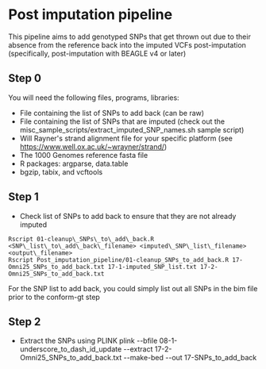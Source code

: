 # Post imputation pipeline
This pipeline aims to add genotyped SNPs that get thrown out due to their absence from the reference back into the imputed VCFs post-imputation (specifically, post-imputation with BEAGLE v4 or later)

## Step 0
You will need the following files, programs, libraries:
- File containing the list of SNPs to add back (can be raw)
- File containing the list of SNPs that are imputed (check out the misc\_sample\_scripts/extract\_imputed\_SNP\_names.sh sample script)
- Will Rayner's strand alignment file for your specific platform (see https://www.well.ox.ac.uk/~wrayner/strand/)
- The 1000 Genomes reference fasta file
- R packages: argparse, data.table
- bgzip, tabix, and vcftools

## Step 1
- Check list of SNPs to add back to ensure that they are not already imputed
```
Rscript 01-cleanup\_SNPs\_to\_add\_back.R <SNP\_list\_to\_add\_back\_filename> <imputed\_SNP\_list\_filename> <output\_filename>
Rscript Post_imputation_pipeline/01-cleanup_SNPs_to_add_back.R 17-Omni25_SNPs_to_add_back.txt 17-1-imputed_SNP_list.txt 17-2-Omni25_SNPs_to_add_back.txt
```
For the SNP list to add back, you could simply list out all SNPs in the bim file prior to the conform-gt step

## Step 2
- Extract the SNPs using PLINK
plink --bfile 08-1-underscore\_to\_dash\_id\_update --extract 17-2-Omni25\_SNPs\_to\_add\_back.txt --make-bed --out 17-SNPs\_to\_add\_back


